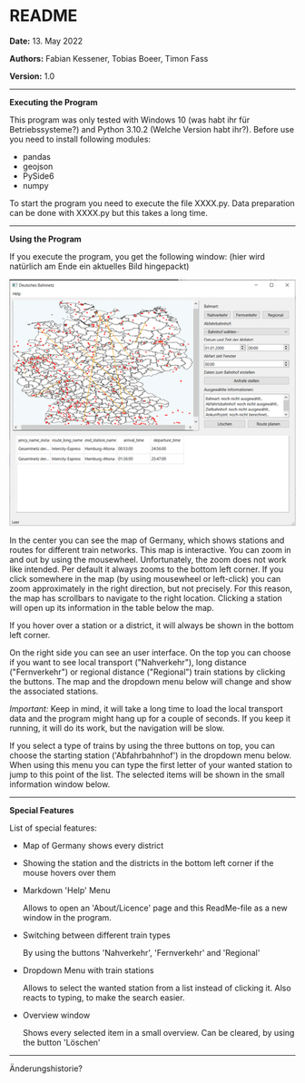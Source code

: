 # README

**Date:** 13. May 2022

**Authors:** Fabian Kessener, Tobias Boeer, Timon Fass

**Version:** 1.0

---

**Executing the Program**

This program was only tested with Windows 10 (was habt ihr für
Betriebssysteme?) and Python 3.10.2 (Welche Version habt ihr?).
Before use you need to install following modules:
- pandas
- geojson
- PySide6
- numpy  

To start the program you need to execute the file XXXX.py. 
Data preparation can be done with XXXX.py but this takes a long time.

---

**Using the Program**

If you execute the program, you get the following window: (hier wird natürlich am Ende ein aktuelles Bild hingepackt)

![ScreenShot](images/ScreenshotProgramm.png)

In the center you can see the map of Germany, which shows stations and
routes for different train networks. This map is interactive. You can
zoom in and out by using the mousewheel. Unfortunately, the zoom does
not work like intended. Per default it always zooms to the bottom left
corner. If you click somewhere in the map (by using mousewheel or left-click)
you can zoom approximately in the right direction, but not precisely. 
For this reason, the map has scrollbars to navigate to the right location.
Clicking a station will open up its information in the table below the
map.

If you hover over a station or a district, it will always be shown in the
bottom left corner.

On the right side you can see an user interface. On the top you can choose
if you want to see local transport ("Nahverkehr"), long distance ("Fernverkehr")
or regional distance ("Regional") train stations by clicking the buttons. The 
map and the dropdown menu below will change and show the associated stations.

*Important:* Keep in mind, it will take a long time to load the local 
transport data and the program might hang up for a couple of seconds. If you
keep it running, it will do its work, but the navigation will be slow.

If you select a type of trains by using the three buttons on top, you can
choose the starting station ('Abfahrbahnhof') in the dropdown menu below.
When using this menu you can type the first letter of your wanted station
to jump to this point of the list. The selected items will be shown in the
small information window below.  
 

---

**Special Features**

List of special features:

- Map of Germany shows every district

- Showing the station and the districts in the bottom left corner if the mouse
hovers over them

- Markdown 'Help' Menu
	
	Allows to open an 'About/Licence' page and this ReadMe-file as a new
	window in the program.
	
- Switching between different train types

	By using the buttons 'Nahverkehr', 'Fernverkehr' and 'Regional'
	
- Dropdown Menu with train stations

	Allows to select the wanted station from a list instead of clicking it.
	Also reacts to typing, to make the search easier.
	
- Overview window

	Shows every selected item in a small overview. Can be cleared, by using the
	button 'Löschen'

---

Änderungshistorie?
